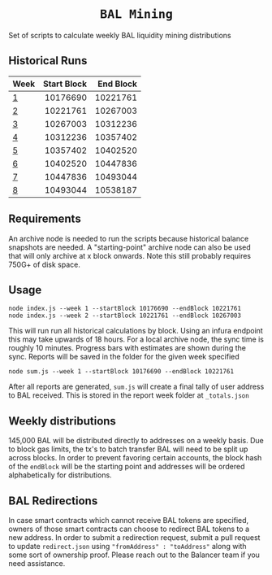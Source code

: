 <h1 align=center><code>BAL Mining</code></h1>

Set of scripts to calculate weekly BAL liquidity mining distributions

## Historical Runs

| Week                         | Start Block | End Block |
| :--------------------------- | ----------: | --------: |
| [1](/reports/1/_totals.json) |    10176690 |  10221761 |
| [2](/reports/2/_totals.json) |    10221761 |  10267003 |
| [3](/reports/3/_totals.json) |    10267003 |  10312236 |
| [4](/reports/4/_totals.json) |    10312236 |  10357402 |
| [5](/reports/5/_totals.json) |    10357402 |  10402520 |
| [6](/reports/6/_totals.json) |    10402520 |  10447836 |
| [7](/reports/7/_totals.json) |    10447836 |  10493044 |
| [8](/reports/8/_totals.json) |    10493044 |  10538187 |

## Requirements

An archive node is needed to run the scripts because historical balance snapshots are needed. A "starting-point" archive node can also be used that will only archive at x block onwards. Note this still probably requires 750G+ of disk space.

## Usage

```
node index.js --week 1 --startBlock 10176690 --endBlock 10221761
node index.js --week 2 --startBlock 10221761 --endBlock 10267003
```

This will run run all historical calculations by block. Using an infura endpoint this may take upwards of 18 hours. For a local archive node, the sync time is roughly 10 minutes. Progress bars with estimates are shown during the sync. Reports will be saved in the folder for the given week specified

```
node sum.js --week 1 --startBlock 10176690 --endBlock 10221761
```

After all reports are generated, `sum.js` will create a final tally of user address to BAL received. This is stored in the report week folder at `_totals.json`

## Weekly distributions

145,000 BAL will be distributed directly to addresses on a weekly basis. Due to block gas limits, the tx's to batch transfer BAL will need to be split up across blocks. In order to prevent favoring certain accounts, the block hash of the `endBlock` will be the starting point and addresses will be ordered alphabetically for distributions.

## BAL Redirections

In case smart contracts which cannot receive BAL tokens are specified, owners of those smart contracts can choose to redirect BAL tokens to a new address. In order to submit a redirection request, submit a pull request to update `redirect.json` using `"fromAddress" : "toAddress"` along with some sort of ownership proof. Please reach out to the Balancer team if you need assistance.
